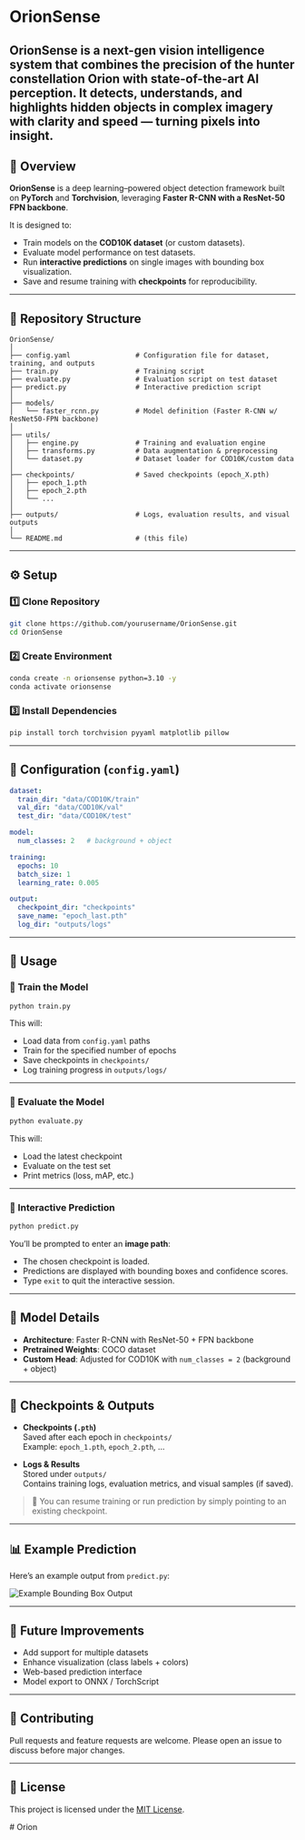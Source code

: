 # OrionSense
OrionSense is a next-gen vision intelligence system that combines the precision of the hunter constellation Orion with state-of-the-art AI perception. It detects, understands, and highlights hidden objects in complex imagery with clarity and speed — turning pixels into insight.
---

## 📌 Overview  
**OrionSense** is a deep learning–powered object detection framework built on **PyTorch** and **Torchvision**, leveraging **Faster R-CNN with a ResNet-50 FPN backbone**.  

It is designed to:  
- Train models on the **COD10K dataset** (or custom datasets).  
- Evaluate model performance on test datasets.  
- Run **interactive predictions** on single images with bounding box visualization.  
- Save and resume training with **checkpoints** for reproducibility.  

---

## 📂 Repository Structure  

```
OrionSense/
│
├── config.yaml                # Configuration file for dataset, training, and outputs
├── train.py                   # Training script
├── evaluate.py                # Evaluation script on test dataset
├── predict.py                 # Interactive prediction script
│
├── models/
│   └── faster_rcnn.py         # Model definition (Faster R-CNN w/ ResNet50-FPN backbone)
│
├── utils/
│   ├── engine.py              # Training and evaluation engine
│   ├── transforms.py          # Data augmentation & preprocessing
│   └── dataset.py             # Dataset loader for COD10K/custom data
│
├── checkpoints/               # Saved checkpoints (epoch_X.pth)
│   ├── epoch_1.pth
│   ├── epoch_2.pth
│   └── ...
│
├── outputs/                   # Logs, evaluation results, and visual outputs
│
└── README.md                  # (this file)
```

---

## ⚙️ Setup  

### 1️⃣ Clone Repository  
```bash
git clone https://github.com/yourusername/OrionSense.git
cd OrionSense
```

### 2️⃣ Create Environment  
```bash
conda create -n orionsense python=3.10 -y
conda activate orionsense
```

### 3️⃣ Install Dependencies  
```bash
pip install torch torchvision pyyaml matplotlib pillow
```

---

## 📑 Configuration (`config.yaml`)  

```yaml
dataset:
  train_dir: "data/COD10K/train"
  val_dir: "data/COD10K/val"
  test_dir: "data/COD10K/test"

model:
  num_classes: 2   # background + object

training:
  epochs: 10
  batch_size: 1
  learning_rate: 0.005

output:
  checkpoint_dir: "checkpoints"
  save_name: "epoch_last.pth"
  log_dir: "outputs/logs"
```

---

## 🚀 Usage  

### 🔹 Train the Model  
```bash
python train.py
```

This will:  
- Load data from `config.yaml` paths  
- Train for the specified number of epochs  
- Save checkpoints in `checkpoints/`  
- Log training progress in `outputs/logs/`  

---

### 🔹 Evaluate the Model  
```bash
python evaluate.py
```

This will:  
- Load the latest checkpoint  
- Evaluate on the test set  
- Print metrics (loss, mAP, etc.)  

---

### 🔹 Interactive Prediction  
```bash
python predict.py
```

You’ll be prompted to enter an **image path**:  
- The chosen checkpoint is loaded.  
- Predictions are displayed with bounding boxes and confidence scores.  
- Type `exit` to quit the interactive session.  

---

## 🧠 Model Details  
- **Architecture**: Faster R-CNN with ResNet-50 + FPN backbone  
- **Pretrained Weights**: COCO dataset  
- **Custom Head**: Adjusted for COD10K with `num_classes = 2` (background + object)  

---

## 💾 Checkpoints & Outputs  

- **Checkpoints (`.pth`)**  
  Saved after each epoch in `checkpoints/`  
  Example: `epoch_1.pth`, `epoch_2.pth`, ...  

- **Logs & Results**  
  Stored under `outputs/`  
  Contains training logs, evaluation metrics, and visual samples (if saved).  

> 🔑 You can resume training or run prediction by simply pointing to an existing checkpoint.  

---

## 📊 Example Prediction  
Here’s an example output from `predict.py`:  

![Example Bounding Box Output](docs/example_output.png)  

---

## 🏹 Future Improvements  
- Add support for multiple datasets  
- Enhance visualization (class labels + colors)  
- Web-based prediction interface  
- Model export to ONNX / TorchScript  

---

## 🤝 Contributing  
Pull requests and feature requests are welcome. Please open an issue to discuss before major changes.  

---

## 📜 License  
This project is licensed under the [MIT License](./LICENSE).

#   O r i o n 
 
 
